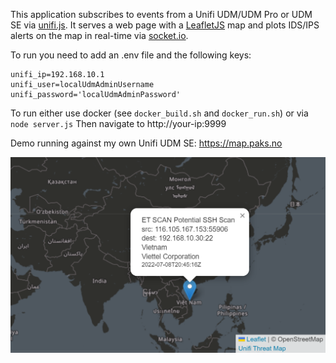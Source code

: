 This application subscribes to events from a Unifi UDM/UDM Pro or UDM SE via [unifi.js](https://www.npmjs.com/package/unifi.js).
It serves a web page with a [LeafletJS](https://leafletjs.com/) map and plots IDS/IPS alerts on the map in real-time via [socket.io](https://socket.io).

To run you need to add an .env file and the following keys:

```
unifi_ip=192.168.10.1
unifi_user=localUdmAdminUsername
unifi_password='localUdmAdminPassword'
```

To run either use docker (see `docker_build.sh` and `docker_run.sh`) or via `node server.js`
Then navigate to http://your-ip:9999

Demo running against my own Unifi UDM SE: https://map.paks.no

![Sample alert](./threatmap.png?raw=true)